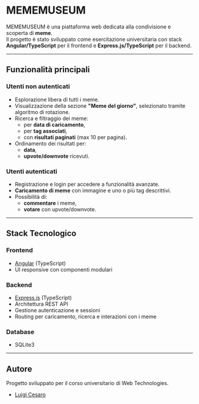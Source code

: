 # MEMEMUSEUM

MEMEMUSEUM è una piattaforma web dedicata alla condivisione e scoperta di **meme**.  
Il progetto è stato sviluppato come esercitazione universitaria con stack **Angular/TypeScript** per il frontend e **Express.js/TypeScript** per il backend.

---

## Funzionalità principali

### Utenti non autenticati
- Esplorazione libera di tutti i meme.
- Visualizzazione della sezione **"Meme del giorno"**, selezionato tramite algoritmo di rotazione.
- Ricerca e filtraggio dei meme:
  - per **data di caricamento**,
  - per **tag associati**,
  - con **risultati paginati** (max 10 per pagina).
- Ordinamento dei risultati per:
  - **data**,
  - **upvote/downvote** ricevuti.

### Utenti autenticati
- Registrazione e login per accedere a funzionalità avanzate.
- **Caricamento di meme** con immagine e uno o più tag descrittivi.
- Possibilità di:
  - **commentare** i meme,
  - **votare** con upvote/downvote.

---

## Stack Tecnologico

### Frontend
- [Angular](https://angular.io/) (TypeScript)
- UI responsive con componenti modulari

### Backend
- [Express.js](https://expressjs.com/) (TypeScript)
- Architettura REST API
- Gestione autenticazione e sessioni
- Routing per caricamento, ricerca e interazioni con i meme

### Database
- SQLite3

---

## Autore

Progetto sviluppato per il corso universitario di Web Technologies.
- [Luigi Cesaro](https://github.com/n00w4/)

